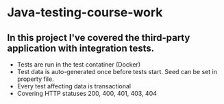 # Java-testing-course-work
## In this project I've covered the third-party application with integration tests.
- Tests are run in the test contatiner (Docker)
- Test data is auto-generated once before tests start. Seed can be set in property file.
- Every test affecting data is transactional
- Covering HTTP statuses 200, 400, 401, 403, 404
